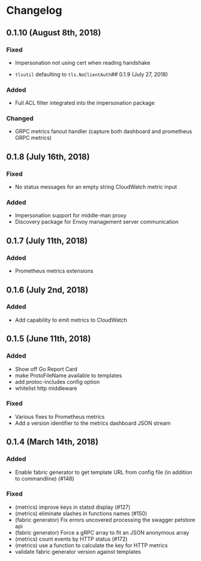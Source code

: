 # Changelog

## 0.1.10 (August 8th, 2018)

### Fixed

- Impersonation not using cert when reading handshake

- `tlsutil` defaulting to `tls.NoClientAuth`## 0.1.9 (July 27, 2018)

### Added

- Full ACL filter integrated into the impersonation package

### Changed

- GRPC metrics fanout handler (capture both dashboard and prometheus GRPC metrics)

## 0.1.8 (July 16th, 2018)

### Fixed

- No status messages for an empty string CloudWatch metric input

### Added

- Impersonation support for middle-man proxy
- Discovery package for Envoy management server communication

## 0.1.7 (July 11th, 2018)

### Added

- Prometheus metrics extensions

## 0.1.6 (July 2nd, 2018)

### Added
- Add capability to emit metrics to CloudWatch

## 0.1.5 (June 11th, 2018)

### Added
- Show off Go Report Card
- make ProtoFileName available to templates
- add protoc-includes config option
- whitelist http middleware

### Fixed
- Various fixes to Prometheus metrics
- Add a version identifier to the metrics dashboard JSON stream

## 0.1.4 (March 14th, 2018)

### Added
- Enable fabric generator to get template URL from config file (in addition to commandline) (#148)

### Fixed
- (metrics) improve keys in statsd display (#127)
- (metrics) eliminate slashes in functions names (#150)
- (fabric generator) Fix errors uncovered processing the swagger petstore api
- (fabric generator) Force a gRPC array to fit an JSON anonymous array
- (metrics) count events by HTTP status (#172)
- (metrics) use a function to calculate the key for HTTP metrics
- validate fabric generator version against templates
